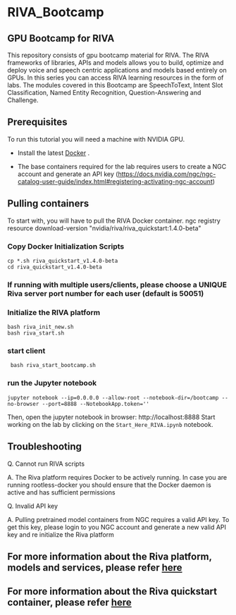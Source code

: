 # RIVA_Bootcamp

## GPU Bootcamp for RIVA 

This repository consists of gpu bootcamp material for RIVA. The RIVA frameworks of libraries, APIs and models allows you to build, optimize and deploy voice and speech centric applications and models based entirely on GPUs. In this series you can access RIVA learning resources in the form of labs. The modules covered in this Bootcamp are SpeechToText, Intent Slot Classification, Named Entity Recognition, Question-Answering and Challenge. 

## Prerequisites
To run this tutorial you will need a machine with NVIDIA GPU.

- Install the latest [Docker](https://docs.nvidia.com/datacenter/cloud-native/container-toolkit/install-guide.html#docker) .

- The base containers required for the lab requires users to create a NGC account and generate an API key (https://docs.nvidia.com/ngc/ngc-catalog-user-guide/index.html#registering-activating-ngc-account)

## Pulling containers
To start with, you will have to pull the RIVA Docker container.
ngc registry resource download-version "nvidia/riva/riva_quickstart:1.4.0-beta"

### Copy Docker Initialization Scripts
```cp *.sh riva_quickstart_v1.4.0-beta ```  
```cd riva_quickstart_v1.4.0-beta ```  

### If running with multiple users/clients, please choose a UNIQUE Riva server port number for each user (default is 50051)

### Initialize the RIVA platform
``` bash riva_init_new.sh ```  
``` bash riva_start.sh ```  

### start client

``` bash riva_start_bootcamp.sh```  

### run the Jupyter notebook

``` jupyter notebook --ip=0.0.0.0 --allow-root --notebook-dir=/bootcamp --no-browser --port=8888 --NotebookApp.token='' ```  

Then, open the jupyter notebook in browser: http://localhost:8888
Start working on the lab by clicking on the `Start_Here_RIVA.ipynb` notebook.


## Troubleshooting

Q. Cannot run RIVA scripts

A. The Riva platform requires Docker to be actively running. In case you are running rootless-docker you should ensure that the Docker daemon is active and has sufficient permissions

Q. Invalid API key

A. Pulling pretrained model containers from NGC requires a valid API key. To get this key, please login to you NGC account and generate a new valid API key and re initialize the Riva platform


## For more information about the Riva platform, models and services, please refer <a href="https://developer.nvidia.com/riva"> here</a>

## For more information about the Riva quickstart container, please refer <a href="https://ngc.nvidia.com/catalog/resources/nvidia:riva:riva_quickstart"> here</a>

